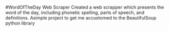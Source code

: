 #WordOfTheDay Web Scraper
Created a web scrapper which presents the word of the day, including phonetic spelling, parts of speech, and definitions.
Asimple project to get me accustomed to the BeautifulSoup python library
